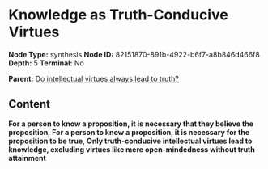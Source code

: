 # Knowledge as Truth-Conducive Virtues

**Node Type:** synthesis
**Node ID:** 82151870-891b-4922-b6f7-a8b846d466f8
**Depth:** 5
**Terminal:** No

**Parent:** [Do intellectual virtues always lead to truth?](do-intellectual-virtues-always-lead-to-truth-antithesis-e89f272b-6bd8-4848-bbb0-08f9fc1a3133.md)

## Content

**For a person to know a proposition, it is necessary that they believe the proposition**, **For a person to know a proposition, it is necessary for the proposition to be true**, **Only truth-conducive intellectual virtues lead to knowledge, excluding virtues like mere open-mindedness without truth attainment**
